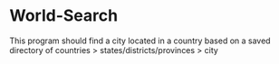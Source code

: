 # World-Search
This program should find a city located in a country based on a saved directory of countries > states/districts/provinces > city
